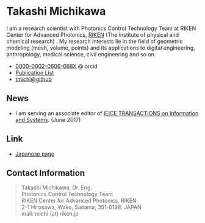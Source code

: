 # Takashi Michikawa  

I am a research scientist with Photonics Control Technology Team at RIKEN Center for Advanced Photonics, [RIKEN](http://riken.jp/)  (The institute of physical and chemical research) .
My research interests lie in the field of geometric modeling (mesh, volume, points) and its applications to digital engineering, anthropology, medical science, civil engineering and so on.

 - [0000-0002-0606-668X](https://orcid.org/0000-0002-0606-668X) @ orcid 
 - [Publication List](publication.html) 
 - [tmichi@github](https://github.com/tmichi)

## News
- I am serving an associate editor of [IEICE TRANSACTIONS on Information and Systems](https://search.ieice.org/bin/index.php?category=D&lang=E&curr=1). (June 2017)

## Link
 - [Japanese page](index.ja.html)

## Contact Information  
 > Takashi Michikawa, Dr. Eng.  
 > Photonics Control Technology Team  
 > RIKEN Center for Advanced Photonics, RIKEN  
 > 2-1 Hirosawa, Wako, Saitama, 351-0198, JAPAN    
 > mail:  michi (at) riken.jp
